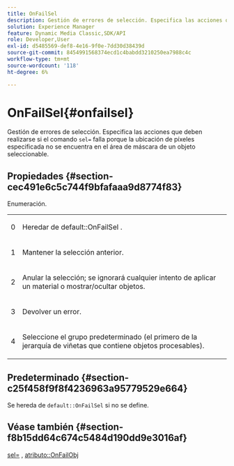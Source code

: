 ```yaml
---
title: OnFailSel
description: Gestión de errores de selección. Especifica las acciones que deben realizarse si el comando sel= no funciona porque la ubicación de píxeles especificada no se encuentra en el área de máscara de un objeto seleccionable.
solution: Experience Manager
feature: Dynamic Media Classic,SDK/API
role: Developer,User
exl-id: d5485569-def8-4e16-9f0e-7dd30d38439d
source-git-commit: 8454991568374ecd1c4babdd3210250ea7988c4c
workflow-type: tm+mt
source-wordcount: '118'
ht-degree: 6%

---
```


# OnFailSel{#onfailsel}

Gestión de errores de selección. Especifica las acciones que deben realizarse si el comando `sel=` falla porque la ubicación de píxeles especificada no se encuentra en el área de máscara de un objeto seleccionable.

## Propiedades {#section-cec491e6c5c744f9bfafaaa9d8774f83}

Enumeración.

<table id="simpletable_1CFD2BC6F9BC4D2AB372EAF115B7F2FC"> 
 <tr class="strow"> 
  <td class="stentry"> <p>0 </p> </td> 
  <td class="stentry"> <p>Heredar de <span class="codeph"> default::OnFailSel </span>. </p> </td> 
 </tr> 
 <tr class="strow"> 
  <td class="stentry"> <p>1 </p> </td> 
  <td class="stentry"> <p>Mantener la selección anterior. </p> </td> 
 </tr> 
 <tr class="strow"> 
  <td class="stentry"> <p>2 </p> </td> 
  <td class="stentry"> <p>Anular la selección; se ignorará cualquier intento de aplicar un material o mostrar/ocultar objetos. </p> </td> 
 </tr> 
 <tr class="strow"> 
  <td class="stentry"> <p>3 </p> </td> 
  <td class="stentry"> <p>Devolver un error. </p> </td> 
 </tr> 
 <tr class="strow"> 
  <td class="stentry"> <p>4 </p> </td> 
  <td class="stentry"> <p>Seleccione el grupo predeterminado (el primero de la jerarquía de viñetas que contiene objetos procesables). </p> </td> 
 </tr> 
</table>

## Predeterminado {#section-c25f458f9f8f4236963a95779529e664}

Se hereda de `default::OnFailSel` si no se define.

## Véase también {#section-f8b15dd64c674c5484d190dd9e3016af}

[sel=](../../../../../ir-api/http-protocol/image-rendering-api-ref/c-ir-http-protocol-ref/c-ir-http-protocol-command-reference/r-ir-sel.md#reference-01322c58d414481385c29fcdd27a090b) , [atributo::OnFailObj](../../../../../ir-api/material-cat/image-rendering-api-ref/c-ir-material-catalog/c-ir-attributes-reference/r-ir-onfailobj.md#reference-4c6ba90418e84da5831f8573bbbf2c8d)
